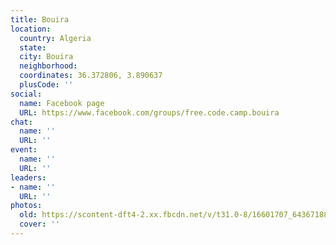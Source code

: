 ```yaml
---
title: Bouira
location:
  country: Algeria
  state: 
  city: Bouira
  neighborhood: 
  coordinates: 36.372806, 3.890637
  plusCode: ''
social:
  name: Facebook page
  URL: https://www.facebook.com/groups/free.code.camp.bouira
chat:
  name: ''
  URL: ''
event:
  name: ''
  URL: ''
leaders:
- name: ''
  URL: ''
photos:
  old: https://scontent-dft4-2.xx.fbcdn.net/v/t31.0-8/16601707_643671885820143_3312102846297394290_o.jpg?oh=b5fef5722b62e920cb869bbfe0aa1ef3&oe=59596907
  cover: ''
---
```

